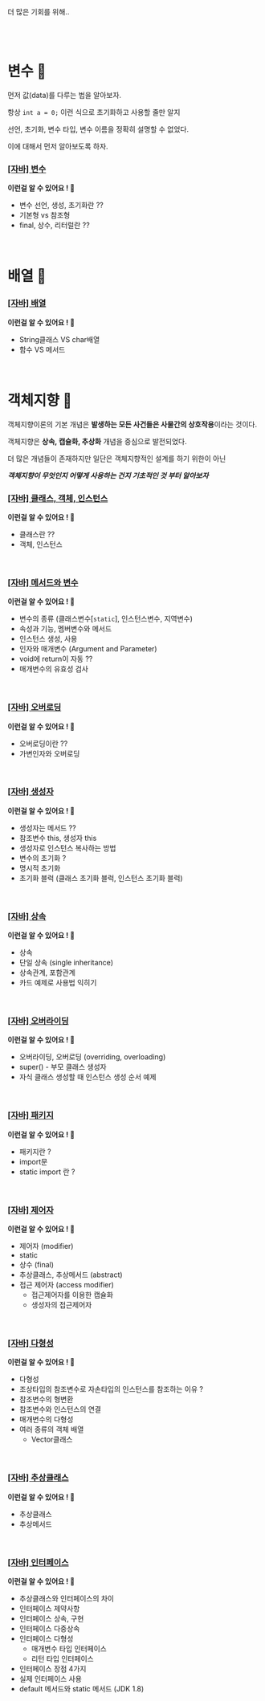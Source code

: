 더 많은 기회를 위해..

<br>
<br>


# 변수 🚀
먼저 값(data)를 다루는 법을 알아보자.

항상 `int a = 0;` 이런 식으로 초기화하고 사용할 줄만 알지

선언, 초기화, 변수 타입, 변수 이름을 정확히 설명할 수 없었다.

이에 대해서 먼저 알아보도록 하자.
### [[자바] 변수](./[자바]_변수.md)

**이런걸 알 수 있어요 ! 🎉**

- 변수 선언, 생성, 초기화란 ??
- 기본형 vs 참조형
- final, 상수, 리터럴란 ??

<br>

# 배열 🚀

### [[자바] 배열](./[자바]_배열.md)

**이런걸 알 수 있어요 ! 🎉**

- String클래스 VS char배열
- 함수 VS 메서드

 <br>

# 객체지향 🚀

객체지향이론의 기본 개념은 **발생하는 모든 사건들은 사물간의 상호작용**이라는 것이다.

객체지향은 **상속, 캡슐화, 추상화** 개념을 중심으로 발전되었다.

더 많은 개념들이 존재하지만 일단은 객체지향적인 설계를 하기 위한이 아닌

***객체지향이 무엇인지 어떻게 사용하는 건지 기초적인 것 부터 알아보자***
### [[자바] 클래스, 객체, 인스턴스](./[자바]_클래스_객체_인스턴스_(1).md)

**이런걸 알 수 있어요 ! 🎉**

- 클래스란 ??
- 객체, 인스턴스

<br>

### [[자바] 메서드와 변수](./[자바]_메서드와_변수_(2).md)

**이런걸 알 수 있어요 ! 🎉**

- 변수의 종류 (클래스변수[`static`], 인스턴스변수, 지역변수)
- 속성과 기능, 멤버변수와 메서드
- 인스턴스 생성, 사용
- 인자와 매개변수 (Argument and Parameter)
- void에 return이 자동 ??
- 매개변수의 유효성 검사

<br>

### [[자바] 오버로딩](./[자바]_오버로딩_(3).md)

**이런걸 알 수 있어요 ! 🎉**

- 오버로딩이란 ??
- 가변인자와 오버로딩

<br>

### [[자바] 생성자](./[자바]_생성자_(4).md)

**이런걸 알 수 있어요 ! 🎉**

- 생성자는 메서드 ??
- 참조변수 this, 생성자 this
- 생성자로 인스턴스 복사하는 방법
- 변수의 초기화 ?
- 명시적 초기화
- 초기화 블럭 (클래스 초기화 블럭, 인스턴스 초기화 블럭)

<br>

### [[자바] 상속](./[자바]_상속_(5).md)

**이런걸 알 수 있어요 ! 🎉**

- 상속
- 단일 상속 (single inheritance)
- 상속관계, 포함관계
- 카드 예제로 사용법 익히기

<br>

### [[자바] 오버라이딩](./[자바]_오버라이딩_(6).md)

**이런걸 알 수 있어요 ! 🎉**

- 오버라이딩, 오버로딩 (overriding, overloading)
- super() - 부모 클래스 생성자
- 자식 클래스 생성할 때 인스턴스 생성 순서 예제

<br>

### [[자바] 패키지](./[자바]_패키지_(7).md)

**이런걸 알 수 있어요 ! 🎉**

- 패키지란 ?
- import문
- static import 란 ?

<br>

### [[자바] 제어자](./[자바]_제어자_(8).md)

**이런걸 알 수 있어요 ! 🎉**

- 제어자 (modifier)
- static
- 상수 (final)
- 추상클래스, 추상메서드 (abstract)
- 접근 제어자 (access modifier)
    - 접근제어자를 이용한 캡슐화
    - 생성자의 접근제어자

<br>

### [[자바] 다형성](./[자바]_다형성_(9).md)

**이런걸 알 수 있어요 ! 🎉**

- 다형성
- 조상타입의 참조변수로 자손타입의 인스턴스를 참조하는 이유 ?
- 참조변수의 형변환
- 참조변수와 인스턴스의 연결
- 매개변수의 다형성
- 여러 종류의 객체 배열
    - Vector클래스
    
<br>

### [[자바] 추상클래스](./[자바]_추상클래스_(10).md)

**이런걸 알 수 있어요 ! 🎉**

- 추상클래스
- 추상메서드

<br>

### [[자바] 인터페이스](./[자바]_인터페이스_(11).md)

**이런걸 알 수 있어요 ! 🎉**

- 추상클래스와 인터페이스의 차이
- 인터페이스 제약사항
- 인터페이스 상속, 구현
- 인터페이스 다중상속
- 인터페이스 다형성
    - 매개변수 타입 인터페이스
    - 리턴 타입 인터페이스
- 인터페이스 장점 4가지
- 실제 인터페이스 사용
- default 메서드와 static 메서드 (JDK 1.8)